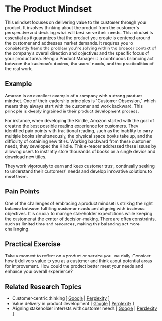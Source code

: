 # The Product Mindset

This mindset focuses on delivering value to the customer through your product. It involves thinking about the product from the customer's perspective and deciding what will best serve their needs. This mindset is essential as it guarantees that the product you create is centered around the customer and addresses market demands. It requires you to consistently frame the problem you're solving within the broader context of the company's overall direction and objectives and the specific focus of your product area. Being a Product Manager is a continuous balancing act between the business's desires, the users' needs, and the practicalities of the real world.

## Example

Amazon is an excellent example of a company with a strong product mindset. One of their leadership principles is "Customer Obsession," which means they always start with the customer and work backward. This principle is deeply ingrained in their product development process.

For instance, when developing the Kindle, Amazon started with the goal of creating the best possible reading experience for customers. They identified pain points with traditional reading, such as the inability to carry multiple books simultaneously, the physical space books take up, and the difficulty of obtaining new titles. Working backward from these customer needs, they developed the Kindle. This e-reader addressed these issues by allowing users to instantly store thousands of books on a single device and download new titles.

They work vigorously to earn and keep customer trust, continually seeking to understand their customers' needs and develop innovative solutions to meet them.

## Pain Points

One of the challenges of embracing a product mindset is striking the right balance between fulfilling customer needs and aligning with business objectives. It is crucial to manage stakeholder expectations while keeping the customer at the center of decision-making. There are often constraints, such as limited time and resources, making this balancing act more challenging.

## Practical Exercise

Take a moment to reflect on a product or service you use daily. Consider how it delivers value to you as a customer and think about potential areas for improvement. How could the product better meet your needs and enhance your overall experience?

## Related Research Topics

* Customer-centric thinking \[ [Google](https://www.google.com/search?q=Customer-centric%20thinking%20in%20product%20management) | [Perplexity](https://www.perplexity.ai/?q=Customer-centric%20thinking%20in%20product%20management) ]
* Value delivery in product development \[ [Google](https://www.google.com/search?q=Value%20delivery%20in%20product%20development%20in%20product%20management) | [Perplexity](https://www.perplexity.ai/?q=Value%20delivery%20in%20product%20development%20in%20product%20management) ]
* Aligning stakeholder interests with customer needs \[ [Google](https://www.google.com/search?q=Aligning%20stakeholder%20interests%20with%20customer%20needs%20in%20product%20management) | [Perplexity](https://www.perplexity.ai/?q=Aligning%20stakeholder%20interests%20with%20customer%20needs%20in%20product%20management) ]
